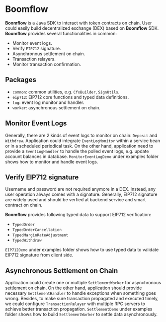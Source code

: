 # Boomflow

**Boomflow** is a Java SDK to interact with token contracts on chain. User could easily build decentralized exchange (DEX) based on **Boomflow** SDK. **Boomflow** provides several functionalities in common:

- Monitor event logs.
- Verify `EIP712` signature.
- Asynchronous settlement on chain.
- Transaction relayers.
- Monitor transaction confirmation.

## Packages

- `common`: common utilities, e.g. `CfxBuilder`, `SignUtils`.
- `eip712`: EIP712 core functions and typed data definitions.
- `log`: event log monitor and handler.
- `worker`: asynchronous settlement on chain.

## Monitor Event Logs

Generally, there are 2 kinds of event logs to monitor on chain: `Deposit` and `Withdraw`. Application could integrate `EventLogMonitor` within a service bean or in a scheduled periodical task. On the other hand, application need to provide a `EventLogHandler` to handle the polled event logs, e.g. update account balances in database. `MonitorEventLogDemo` under examples folder shows how to monitor and handle event logs.

## Verify EIP712 signature

Username and password are not required anymore in a DEX. Instead, any user operation always comes with a signature.
Generally, EIP712 signature are widely used and should be verfied at backend service and smart contract on chain.

**Boomflow** provides following typed data to support EIP712 verification:

- `TypedOrder`
- `TypedOrderCancellation`
- `TypedMarginRateAdjustment`
- `TypedWithdraw`

`EIP712Demo` under examples folder shows how to use typed data to validate EIP712 signature from client side.

## Asynchronous Settlement on Chain

Application could create one or multiple `SettlementWorker` for asynchronous settlement on chain. On the other hand, 
application should provide necessary `SettlementHandler` to handle exceptions when something goes wrong. Besides, to make sure transaction propagated and executed timely, we could configure `TransactionRelayer` with multiple RPC servers to achieve better transaction propagation. `SettlementDemo` under examples folder shows how to build `SettlementWorker` to settle data asynchronously.